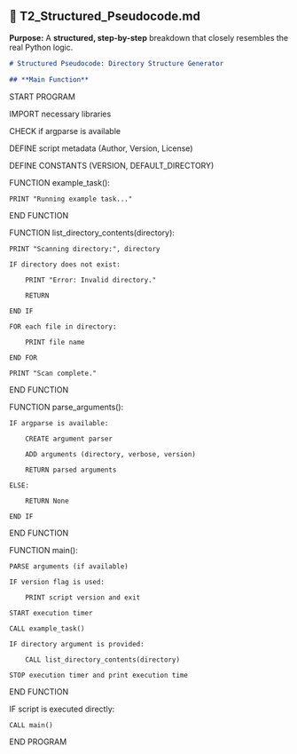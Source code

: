 ## **📜 T2_Structured_Pseudocode.md**
**Purpose:** A **structured, step-by-step** breakdown that closely resembles the real Python logic.

```markdown
# Structured Pseudocode: Directory Structure Generator

## **Main Function**
```
START PROGRAM


IMPORT necessary libraries

CHECK if argparse is available

DEFINE script metadata (Author, Version, License)

DEFINE CONSTANTS (VERSION, DEFAULT_DIRECTORY)


FUNCTION example_task():

    PRINT "Running example task..."
    
END FUNCTION


FUNCTION list_directory_contents(directory):

    PRINT "Scanning directory:", directory
    
    IF directory does not exist:
    
        PRINT "Error: Invalid directory."
        
        RETURN
        
    END IF
    
    FOR each file in directory:
    
        PRINT file name
        
    END FOR
    
    PRINT "Scan complete."
    
END FUNCTION


FUNCTION parse_arguments():

    IF argparse is available:
    
        CREATE argument parser
        
        ADD arguments (directory, verbose, version)
        
        RETURN parsed arguments
        
    ELSE:
    
        RETURN None
        
    END IF
    
END FUNCTION


FUNCTION main():

    PARSE arguments (if available)
    
    IF version flag is used:
    
        PRINT script version and exit
        
    START execution timer
    
    CALL example_task()
    
    IF directory argument is provided:
    
        CALL list_directory_contents(directory)
        
    STOP execution timer and print execution time
    
END FUNCTION


IF script is executed directly:

    CALL main()
    

END PROGRAM
```
